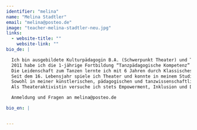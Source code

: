 ```yaml
---
identifier: "melina"
name: "Melina Stadtler"
email: "melina@posteo.de"
image: "teacher-melina-stadtler-neu.jpg"
links:
  - website-title: ""
    website-link: ""
bio_de: |

  Ich bin ausgebildete Kulturpädagogin B.A. (Schwerpunkt Theater) und Tanzwissenschaftlerin M.A.  
  2011 habe ich die 1-jährige Fortbildung “Tanzpädagogische Kompetenz” Seneca intensiv im Dock 11, Berlin absolviert. Seitdem arbeite ich als freischaffende Tanz- und Theaterpädagogin an Grundschulen (Projekte, AGs), am OSZ (Schulfach Darstellendes Spiel), in Werkstätten für Menschen mit Behinderungen und psychischen Erkrankungen und in offenen Jugendkultureinrichtungen (u.a. mit Fokus auf die interkulturelle Sozialarbeit mit Mädchen und Frauen).  
  Die Leidenschaft zum Tanzen lernte ich mit 6 Jahren durch Klassisches Ballett kennen, als Jugendliche wechselte ich zu Jazz, Modern und Tap Dance. Ich besuche regelmäßig Trainings und Workshops in Contemporary Dance, Tanzimprovisation und Gaga und habe an verschiedenen Berliner Tanzprojekten mitgewirkt.  
  Seit dem 16. Lebensjahr spiele ich Theater und konnte in meinem Studium sowie in Fortbildungen und Workshops verschiedene Techniken und Methoden ausprobieren und vertiefen.  
  Sowohl in meiner künstlerischen, pädagogischen und tanzwissenschaftlichen Arbeit als auch im alltäglichen Leben interessiere ich mich für politische und gesellschaftskritische Zusammenhänge wie Rassismus, Exotismus, Gender und Feminismus.  
  Als Theateraktivistin versuche ich stets Empowerment, Inklusion und Diversität im Auge zu behalten und diese in meine pädagogische und künstlerische Arbeit einzubinden.  

  Anmeldung und Fragen an melina@posteo.de

bio_en: |


---
```

